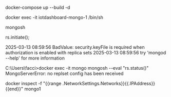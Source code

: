 docker-compose up --build -d

docker exec -it iotdashboard-mongo-1 /bin/sh

mongosh

rs.initiate();




2025-03-13 08:59:56 BadValue: security.keyFile is required when authorization is enabled with replica sets
2025-03-13 08:59:56 try 'mongod --help' for more information


C:\Users\facci>docker exec -it mongo mongosh --eval "rs.status()"
MongoServerError: no replset config has been received



docker inspect -f "{{range .NetworkSettings.Networks}}{{.IPAddress}}{{end}}" mongo1
